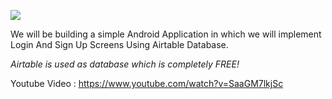 <img src="https://img.youtube.com/vi/m_vqUBytTJk/maxresdefault.jpg"></img>

We will be building a simple Android Application in which we will implement Login And Sign Up Screens Using Airtable Database.

*Airtable is used as database which is completely FREE!*

Youtube Video : https://www.youtube.com/watch?v=SaaGM7lkjSc
